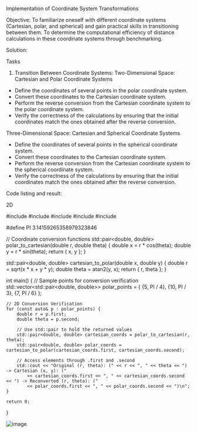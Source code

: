 Implementation of Coordinate System Transformations 

Objective: To familiarize oneself with different coordinate systems (Cartesian, polar, and spherical) and gain practical skills in transitioning between them. To determine the computational efficiency of distance calculations in these coordinate systems through benchmarking.

Solution:

Tasks
1) Transition Between Coordinate Systems: 
Two-Dimensional Space: Cartesian and Polar Coordinate Systems 
-	Define the coordinates of several points in the polar coordinate system. 
-	Convert these coordinates to the Cartesian coordinate system. 
-	Perform the reverse conversion from the Cartesian coordinate system to the polar coordinate system. 
-	Verify the correctness of the calculations by ensuring that the initial coordinates match the ones obtained after the reverse conversion. 

Three-Dimensional Space: Cartesian and Spherical Coordinate Systems 
-	Define the coordinates of several points in the spherical coordinate system. 
-	Convert these coordinates to the Cartesian coordinate system. 
-	Perform the reverse conversion from the Cartesian coordinate system to the spherical coordinate system. 
-	Verify the correctness of the calculations by ensuring that the initial coordinates match the ones obtained after the reverse conversion. 

Code listing and result:

2D

#include <iostream>
#include <cmath>
#include <vector>
#include <tuple>
#include <utility>

#define PI 3.14159265358979323846

// Coordinate conversion functions
std::pair<double, double> polar_to_cartesian(double r, double theta) {
    double x = r * cos(theta);
    double y = r * sin(theta);
    return { x, y };
}

std::pair<double, double> cartesian_to_polar(double x, double y) {
    double r = sqrt(x * x + y * y);
    double theta = atan2(y, x);
    return { r, theta };
}

int main() {
    // Sample points for conversion verification
    std::vector<std::pair<double, double>> polar_points = { {5, PI / 4}, {10, PI / 3}, {7, PI / 6} };

    // 2D Conversion Verification
    for (const auto& p : polar_points) {
        double r = p.first;
        double theta = p.second;

        // Use std::pair to hold the returned values
        std::pair<double, double> cartesian_coords = polar_to_cartesian(r, theta);
        std::pair<double, double> polar_coords = cartesian_to_polar(cartesian_coords.first, cartesian_coords.second);

        // Access elements through .first and .second
        std::cout << "Original (r, theta): (" << r << ", " << theta << ") -> Cartesian (x, y): ("
            << cartesian_coords.first << ", " << cartesian_coords.second << ") -> Reconverted (r, theta): ("
            << polar_coords.first << ", " << polar_coords.second << ")\n";
    }

    return 0;
}

![image](https://github.com/user-attachments/assets/8c9447a5-8b7c-4e97-b5f4-30d6c787281c)

